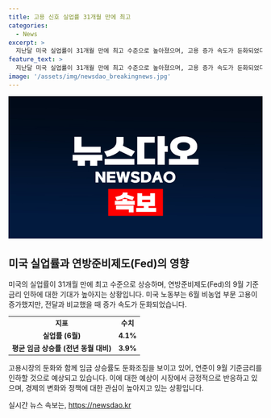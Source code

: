 ```yaml
---
title: 고용 신호 실업률 31개월 만에 최고
categories:
  - News
excerpt: >
  지난달 미국 실업률이 31개월 만에 최고 수준으로 높아졌으며, 고용 증가 속도가 둔화되었다. 이에 연준의 9월 기준금리 인하에 대한 기대가 높아지고, 시장은 이에 호황을 보였다. 미국 노동부 발표에 따르면 비농업 부문 고용이 전달보다 줄어들었으며, 실업률과 임금 상승률도 둔화되었다. 이에 연준의 9월 기준금리 인하 가능성은 72.6%에 달하며, 시장은 긍정적인 반응을 보였다.
feature_text: >
  지난달 미국 실업률이 31개월 만에 최고 수준으로 높아졌으며, 고용 증가 속도가 둔화되었다. 이에 연준의 9월 기준금리 인하에 대한 기대가 높아지고, 시장은 이에 호황을 보였다. 미국 노동부 발표에 따르면 비농업 부문 고용이 전달보다 줄어들었으며, 실업률과 임금 상승률도 둔화되었다. 이에 연준의 9월 기준금리 인하 가능성은 72.6%에 달하며, 시장은 긍정적인 반응을 보였다.
image: '/assets/img/newsdao_breakingnews.jpg'
---
```


<p><img src="/assets/img/newsdao_breakingnews.jpg" alt="ranknews 속보" /></p>

<h2 data-ke-size="size26">미국 실업률과 연방준비제도(Fed)의 영향</h2>

<p data-ke-size="size16">미국의 실업률이 31개월 만에 최고 수준으로 상승하며, 연방준비제도(Fed)의 9월 기준금리 인하에 대한 기대가 높아지는 상황입니다. 미국 노동부는 6월 비농업 부문 고용이 증가했지만, 전달과 비교했을 때 증가 속도가 둔화되었습니다.</p>

<table>
  <tr>
    <td style="text-align: center; height: 17px;"><b>지표</b></td>
    <td style="text-align: center; height: 17px;"><b>수치</b></td>
  </tr>
  <tr>
    <td style="text-align: center; height: 17px;"><b>실업률 (6월)</b></td>
    <td style="text-align: center; height: 17px;"><b>4.1%</b></td>
  </tr>
  <tr>
    <td style="text-align: center; height: 17px;"><b>평균 임금 상승률 (전년 동월 대비)</b></td>
    <td style="text-align: center; height: 17px;"><b>3.9%</b></td>
  </tr>
</table>

<p data-ke-size="size16">고용시장의 둔화와 함께 임금 상승률도 둔화조짐을 보이고 있어, 연준이 9월 기준금리를 인하할 것으로 예상되고 있습니다. 이에 대한 예상이 시장에서 긍정적으로 반응하고 있으며, 경제의 변화와 정책에 대한 관심이 높아지고 있는 상황입니다.</p>
실시간 뉴스 속보는, <a href="https://newsdao.kr" rel="dofollow">https://newsdao.kr</a>


